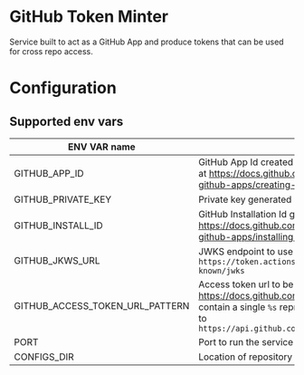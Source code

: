 # GitHub Token Minter

Service built to act as a GitHub App and produce tokens that can be used for cross repo access.


# Configuration

## Supported env vars

ENV VAR name                       | Description
-----------------------------------| -----------
GITHUB_APP_ID                      | GitHub App Id created following the app creation instructions at https://docs.github.com/en/developers/apps/building-github-apps/creating-a-github-app
GITHUB_PRIVATE_KEY                 | Private key generated as part of the GitHub App creation
GITHUB_INSTALL_ID                  | GitHub Installation Id generated by installing the app via https://docs.github.com/en/developers/apps/managing-github-apps/installing-github-apps
GITHUB_JKWS_URL                    | JWKS endpoint to use to verify JWTs from GitHub. Defaults to `https://token.actions.githubusercontent.com/.well-known/jwks`
GITHUB_ACCESS_TOKEN_URL_PATTERN    | Access token url to be used for calls to https://docs.github.com/en/rest/apps/installations. *Must contain a single `%s` representing the `installation id`. Defaults to `https://api.github.com/app/installations/%s/access_tokens`
PORT                               | Port to run the service on. Defaults to `8080`
CONFIGS_DIR                        | Location of repository configuration files. Defaults to `configs`
